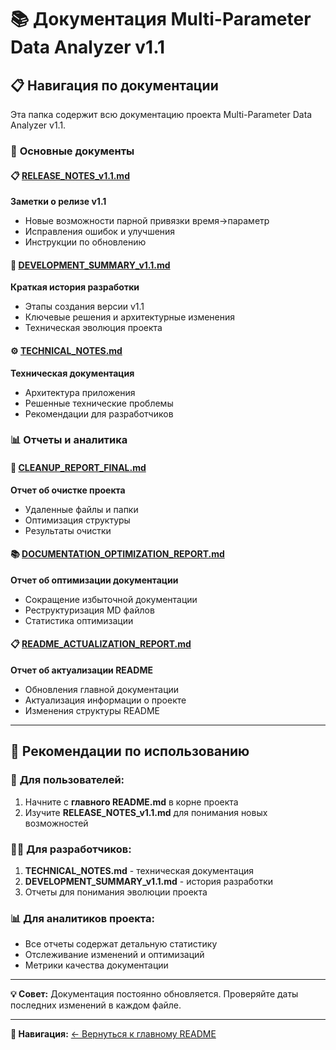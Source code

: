 # 📚 Документация Multi-Parameter Data Analyzer v1.1

## 📋 **Навигация по документации**

Эта папка содержит всю документацию проекта Multi-Parameter Data Analyzer v1.1.

### 📖 **Основные документы**

#### 📋 [RELEASE_NOTES_v1.1.md](RELEASE_NOTES_v1.1.md)
**Заметки о релизе v1.1**
- Новые возможности парной привязки время→параметр
- Исправления ошибок и улучшения
- Инструкции по обновлению

#### 🔧 [DEVELOPMENT_SUMMARY_v1.1.md](DEVELOPMENT_SUMMARY_v1.1.md)
**Краткая история разработки**
- Этапы создания версии v1.1
- Ключевые решения и архитектурные изменения
- Техническая эволюция проекта

#### ⚙️ [TECHNICAL_NOTES.md](TECHNICAL_NOTES.md)
**Техническая документация**
- Архитектура приложения
- Решенные технические проблемы
- Рекомендации для разработчиков

### 📊 **Отчеты и аналитика**

#### 🧹 [CLEANUP_REPORT_FINAL.md](CLEANUP_REPORT_FINAL.md)
**Отчет об очистке проекта**
- Удаленные файлы и папки
- Оптимизация структуры
- Результаты очистки

#### 📚 [DOCUMENTATION_OPTIMIZATION_REPORT.md](DOCUMENTATION_OPTIMIZATION_REPORT.md)
**Отчет об оптимизации документации**
- Сокращение избыточной документации
- Реструктуризация MD файлов
- Статистика оптимизации

#### 📋 [README_ACTUALIZATION_REPORT.md](README_ACTUALIZATION_REPORT.md)
**Отчет об актуализации README**
- Обновления главной документации
- Актуализация информации о проекте
- Изменения структуры README

---

## 🎯 **Рекомендации по использованию**

### 👤 **Для пользователей:**
1. Начните с **главного README.md** в корне проекта
2. Изучите **RELEASE_NOTES_v1.1.md** для понимания новых возможностей

### 👨‍💻 **Для разработчиков:**
1. **TECHNICAL_NOTES.md** - техническая документация
2. **DEVELOPMENT_SUMMARY_v1.1.md** - история разработки
3. Отчеты для понимания эволюции проекта

### 📊 **Для аналитиков проекта:**
- Все отчеты содержат детальную статистику
- Отслеживание изменений и оптимизаций
- Метрики качества документации

---

**💡 Совет:** Документация постоянно обновляется. Проверяйте даты последних изменений в каждом файле.

---

**📍 Навигация:** [← Вернуться к главному README](../README.md)
